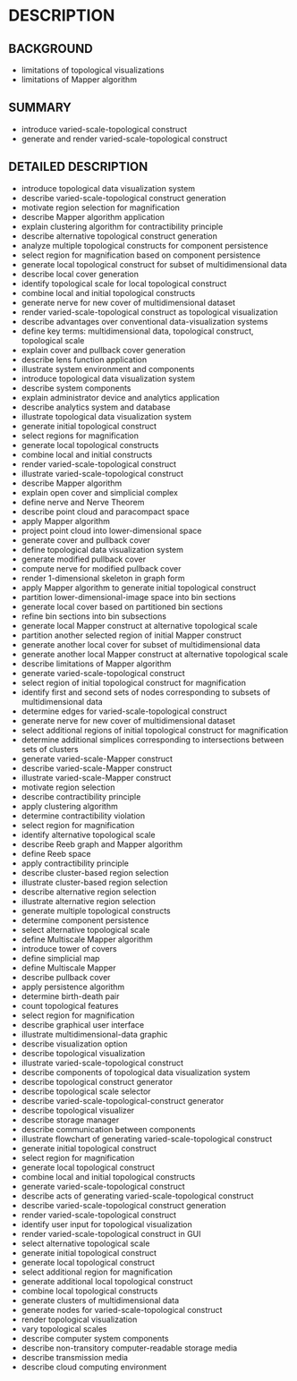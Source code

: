 # DESCRIPTION

## BACKGROUND

- limitations of topological visualizations
- limitations of Mapper algorithm

## SUMMARY

- introduce varied-scale-topological construct
- generate and render varied-scale-topological construct

## DETAILED DESCRIPTION

- introduce topological data visualization system
- describe varied-scale-topological construct generation
- motivate region selection for magnification
- describe Mapper algorithm application
- explain clustering algorithm for contractibility principle
- describe alternative topological construct generation
- analyze multiple topological constructs for component persistence
- select region for magnification based on component persistence
- generate local topological construct for subset of multidimensional data
- describe local cover generation
- identify topological scale for local topological construct
- combine local and initial topological constructs
- generate nerve for new cover of multidimensional dataset
- render varied-scale-topological construct as topological visualization
- describe advantages over conventional data-visualization systems
- define key terms: multidimensional data, topological construct, topological scale
- explain cover and pullback cover generation
- describe lens function application
- illustrate system environment and components
- introduce topological data visualization system
- describe system components
- explain administrator device and analytics application
- describe analytics system and database
- illustrate topological data visualization system
- generate initial topological construct
- select regions for magnification
- generate local topological constructs
- combine local and initial constructs
- render varied-scale-topological construct
- illustrate varied-scale-topological construct
- describe Mapper algorithm
- explain open cover and simplicial complex
- define nerve and Nerve Theorem
- describe point cloud and paracompact space
- apply Mapper algorithm
- project point cloud into lower-dimensional space
- generate cover and pullback cover
- define topological data visualization system
- generate modified pullback cover
- compute nerve for modified pullback cover
- render 1-dimensional skeleton in graph form
- apply Mapper algorithm to generate initial topological construct
- partition lower-dimensional-image space into bin sections
- generate local cover based on partitioned bin sections
- refine bin sections into bin subsections
- generate local Mapper construct at alternative topological scale
- partition another selected region of initial Mapper construct
- generate another local cover for subset of multidimensional data
- generate another local Mapper construct at alternative topological scale
- describe limitations of Mapper algorithm
- generate varied-scale-topological construct
- select region of initial topological construct for magnification
- identify first and second sets of nodes corresponding to subsets of multidimensional data
- determine edges for varied-scale-topological construct
- generate nerve for new cover of multidimensional dataset
- select additional regions of initial topological construct for magnification
- determine additional simplices corresponding to intersections between sets of clusters
- generate varied-scale-Mapper construct
- describe varied-scale-Mapper construct
- illustrate varied-scale-Mapper construct
- motivate region selection
- describe contractibility principle
- apply clustering algorithm
- determine contractibility violation
- select region for magnification
- identify alternative topological scale
- describe Reeb graph and Mapper algorithm
- define Reeb space
- apply contractibility principle
- describe cluster-based region selection
- illustrate cluster-based region selection
- describe alternative region selection
- illustrate alternative region selection
- generate multiple topological constructs
- determine component persistence
- select alternative topological scale
- define Multiscale Mapper algorithm
- introduce tower of covers
- define simplicial map
- define Multiscale Mapper
- describe pullback cover
- apply persistence algorithm
- determine birth-death pair
- count topological features
- select region for magnification
- describe graphical user interface
- illustrate multidimensional-data graphic
- describe visualization option
- describe topological visualization
- illustrate varied-scale-topological construct
- describe components of topological data visualization system
- describe topological construct generator
- describe topological scale selector
- describe varied-scale-topological-construct generator
- describe topological visualizer
- describe storage manager
- describe communication between components
- illustrate flowchart of generating varied-scale-topological construct
- generate initial topological construct
- select region for magnification
- generate local topological construct
- combine local and initial topological constructs
- generate varied-scale-topological construct
- describe acts of generating varied-scale-topological construct
- describe varied-scale-topological construct generation
- render varied-scale-topological construct
- identify user input for topological visualization
- render varied-scale-topological construct in GUI
- select alternative topological scale
- generate initial topological construct
- generate local topological construct
- select additional region for magnification
- generate additional local topological construct
- combine local topological constructs
- generate clusters of multidimensional data
- generate nodes for varied-scale-topological construct
- render topological visualization
- vary topological scales
- describe computer system components
- describe non-transitory computer-readable storage media
- describe transmission media
- describe cloud computing environment

